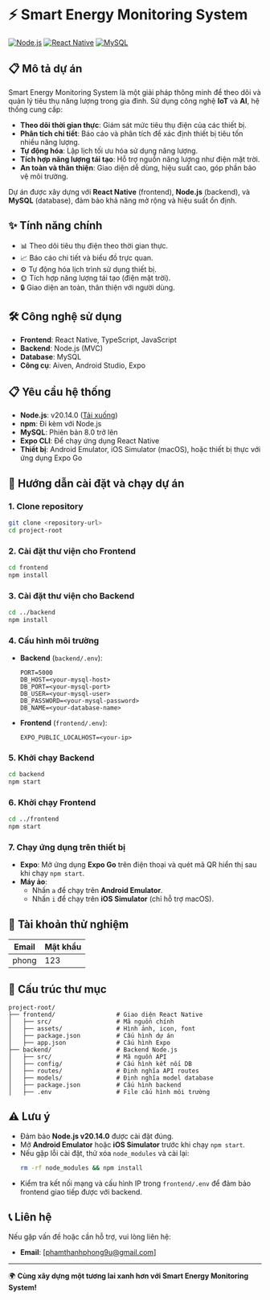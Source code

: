 # ⚡️ Smart Energy Monitoring System

[![Node.js](https://img.shields.io/badge/Node.js-v20.14.0-green)](https://nodejs.org/download/release/v20.14.0/)
[![React Native](https://img.shields.io/badge/React%20Native-0.74-blue)](https://reactnative.dev/)
[![MySQL](https://img.shields.io/badge/MySQL-8.0-orange)](https://www.mysql.com/)

## 📋 Mô tả dự án

Smart Energy Monitoring System là một giải pháp thông minh để theo dõi và quản lý tiêu thụ năng lượng trong gia đình. Sử dụng công nghệ **IoT** và **AI**, hệ thống cung cấp:

- **Theo dõi thời gian thực**: Giám sát mức tiêu thụ điện của các thiết bị.
- **Phân tích chi tiết**: Báo cáo và phân tích để xác định thiết bị tiêu tốn nhiều năng lượng.
- **Tự động hóa**: Lập lịch tối ưu hóa sử dụng năng lượng.
- **Tích hợp năng lượng tái tạo**: Hỗ trợ nguồn năng lượng như điện mặt trời.
- **An toàn và thân thiện**: Giao diện dễ dùng, hiệu suất cao, góp phần bảo vệ môi trường.

Dự án được xây dựng với **React Native** (frontend), **Node.js** (backend), và **MySQL** (database), đảm bảo khả năng mở rộng và hiệu suất ổn định.

## ✨ Tính năng chính
- 📊 Theo dõi tiêu thụ điện theo thời gian thực.
- 📈 Báo cáo chi tiết và biểu đồ trực quan.
- ⚙️ Tự động hóa lịch trình sử dụng thiết bị.
- 🌞 Tích hợp năng lượng tái tạo (điện mặt trời).
- 🔒 Giao diện an toàn, thân thiện với người dùng.

## 🛠 Công nghệ sử dụng
- **Frontend**: React Native, TypeScript, JavaScript
- **Backend**: Node.js (MVC)
- **Database**: MySQL
- **Công cụ**: Aiven, Android Studio, Expo

## 📋 Yêu cầu hệ thống
- **Node.js**: v20.14.0 ([Tải xuống](https://nodejs.org/download/release/v20.14.0/))
- **npm**: Đi kèm với Node.js
- **MySQL**: Phiên bản 8.0 trở lên
- **Expo CLI**: Để chạy ứng dụng React Native
- **Thiết bị**: Android Emulator, iOS Simulator (macOS), hoặc thiết bị thực với ứng dụng Expo Go

## 🚀 Hướng dẫn cài đặt và chạy dự án

### 1. Clone repository
```bash
git clone <repository-url>
cd project-root
```

### 2. Cài đặt thư viện cho Frontend
```bash
cd frontend
npm install
```

### 3. Cài đặt thư viện cho Backend
```bash
cd ../backend
npm install
```

### 4. Cấu hình môi trường
- **Backend** (`backend/.env`):
  ```env
  PORT=5000
  DB_HOST=<your-mysql-host>
  DB_PORT=<your-mysql-port>
  DB_USER=<your-mysql-user>
  DB_PASSWORD=<your-mysql-password>
  DB_NAME=<your-database-name>
  ```
- **Frontend** (`frontend/.env`):
  ```env
  EXPO_PUBLIC_LOCALHOST=<your-ip>
  ```

### 5. Khởi chạy Backend
```bash
cd backend
npm start
```

### 6. Khởi chạy Frontend
```bash
cd ../frontend
npm start
```

### 7. Chạy ứng dụng trên thiết bị
- **Expo**: Mở ứng dụng **Expo Go** trên điện thoại và quét mã QR hiển thị sau khi chạy `npm start`.
- **Máy ảo**:
  - Nhấn `a` để chạy trên **Android Emulator**.
  - Nhấn `i` để chạy trên **iOS Simulator** (chỉ hỗ trợ macOS).

## 🔑 Tài khoản thử nghiệm
| Email | Mật khẩu |
|-------|----------|
| phong  | 123      |

## 📂 Cấu trúc thư mục
```
project-root/
├── frontend/                 # Giao diện React Native
│   ├── src/                  # Mã nguồn chính
│   ├── assets/               # Hình ảnh, icon, font
│   ├── package.json          # Cấu hình dự án
│   ├── app.json              # Cấu hình Expo
├── backend/                  # Backend Node.js
│   ├── src/                  # Mã nguồn API
│   ├── config/               # Cấu hình kết nối DB
│   ├── routes/               # Định nghĩa API routes
│   ├── models/               # Định nghĩa model database
│   ├── package.json          # Cấu hình backend
│   ├── .env                  # File cấu hình môi trường
```

## ⚠️ Lưu ý
- Đảm bảo **Node.js v20.14.0** được cài đặt đúng.
- Mở **Android Emulator** hoặc **iOS Simulator** trước khi chạy `npm start`.
- Nếu gặp lỗi cài đặt, thử xóa `node_modules` và cài lại:
  ```bash
  rm -rf node_modules && npm install
  ```
- Kiểm tra kết nối mạng và cấu hình IP trong `frontend/.env` để đảm bảo frontend giao tiếp được với backend.

## 📞 Liên hệ
Nếu gặp vấn đề hoặc cần hỗ trợ, vui lòng liên hệ:
- **Email**: [phamthanhphong9u@gmail.com]

---

🌍 **Cùng xây dựng một tương lai xanh hơn với Smart Energy Monitoring System!**